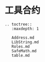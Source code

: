 # 工具合约

```eval_rst
.. toctree::
   :maxdepth: 1

   Address.md
   LibString.md
   Roles.md
   SafeMath.md
   table.md
```